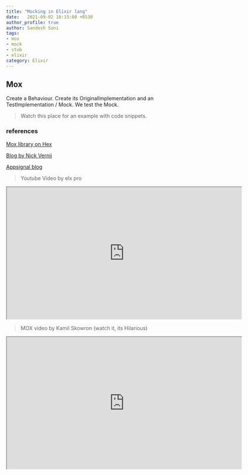 ```yaml
---
title: "Mocking in Elixir lang"
date:   2021-09-02 10:15:00 +0530
author_profile: true
author: Sandesh Soni
tags:
- mox
- mock
- stub
- elixir
category: Elixir
---
```


## Mox

Create a Behaviour.
Create its OriginalImplementation and an TestImplementation / Mock.
We test the Mock.

> Watch this place for an example with code snippets.

### references

[Mox library on Hex](https://hexdocs.pm/mox/Mox.html)

[Blog by  Nick Vernij](https://nickvernij.nl/blog/elixir-mox)

[Appsignal blog](https://blog.appsignal.com/2021/06/22/how-to-test-websocket-clients-in-elixir-with-a-mock-server.html)


> Youtube Video by elx pro

<iframe width="640" height="360" src="https://youtube.com/embed/C9utmdBjca8"></iframe>


> MOX video by Kamil Skowron (watch it, its Hilarious)

<iframe width="640" height="360" src="https://youtube.com/embed/XNZMNvTjmn8"></iframe>